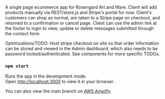 A single page ecommerce app for Rosengard Art and Ware.
Client will add products manually via REST/store.js and Stripe's portal for now.
Client's customers can shop as normal, are taken to a Stripe page on checkout, and returned to a confirmation or cancel page.
Client can use the admin link at the footer to login to view, update or delete messages submitted through the contact form.

Optimizations/TODO: Host stripe checkout on site so that order information can be stored and viewed in the Admin dashboard, which also needs to be password locked/authenticated. 
See components for more specific TODOs.



### `npm start`

Runs the app in the development mode.\
Open [http://localhost:3000](http://localhost:3000) to view it in your browser.

You can also view the main branch on [AWS Amplify](main.dt8csgmlx03or.amplifyapp.com/)



